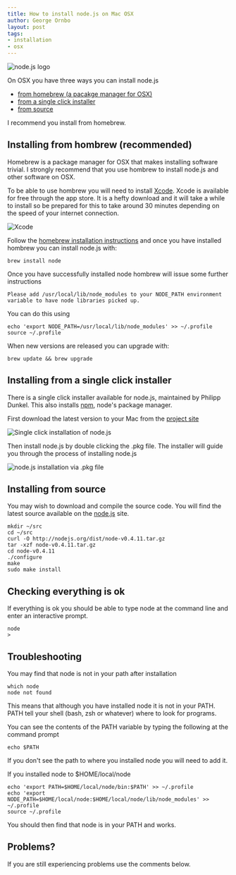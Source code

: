 ```yaml
---
title: How to install node.js on Mac OSX
author: George Ornbo
layout: post
tags:
- installation
- osx
---
```

![node.js logo][10]

On OSX you have three ways you can install node.js

* [from homebrew (a pacakge manager for OSX)][11]
* [from a single click installer][12]
* [from source][13]

I recommend you install from homebrew.

<h2 id="homebrew">Installing from hombrew (recommended)</h2>

Homebrew is a package manager for OSX that makes installing software trivial. I strongly recommend that you use hombrew to install node.js and other software on OSX.

To be able to use hombrew you will need to install [Xcode][2]. Xcode is available for free through the app store. It is a hefty download and it will take a while to install so be prepared for this to take around 30 minutes depending on the speed of your internet connection.

![Xcode][3]

Follow the [homebrew installation instructions][9] and once you have installed hombrew you can install node.js with:

    brew install node

Once you have successfully installed node hombrew will issue some further instructions

    Please add /usr/local/lib/node_modules to your NODE_PATH environment variable to have node libraries picked up.  

You can do this using 

    echo 'export NODE_PATH=/usr/local/lib/node_modules' >> ~/.profile
    source ~/.profile

When new versions are released you can upgrade with:

    brew update && brew upgrade

<h2 id="single-click">Installing from a single click installer</h2>

There is a single click installer available for node.js, maintained by Philipp Dunkel. This also installs [npm][8], node's package manager.

First download the latest version to your Mac from the [project site][5]

![Single click installation of node.js][7]

Then install node.js by double clicking the .pkg file. The installer will guide you through the process of installing node.js

![node.js installation via .pkg file][6]

<h2 id="source">Installing from source</h2>

You may wish to download and compile the source code. You will find the latest source available on the [node.js][4] site.

    mkdir ~/src
    cd ~/src
    curl -O http://nodejs.org/dist/node-v0.4.11.tar.gz
    tar -xzf node-v0.4.11.tar.gz
    cd node-v0.4.11
    ./configure
    make
    sudo make install

## Checking everything is ok

If everything is ok you should be able to type node at the command line and enter an interactive prompt.

    node
    >

## Troubleshooting

You may find that node is not in your path after installation

    which node
    node not found

This means that although you have installed node it is not in your PATH. PATH tell your shell (bash, zsh or whatever) where to look for programs. 

You can see the contents of the PATH variable by typing the following at the command prompt

    echo $PATH

If you don't see the path to where you installed node you will need to add it.

If you installed node to $HOME/local/node

    echo 'export PATH=$HOME/local/node/bin:$PATH' >> ~/.profile
    echo 'export NODE_PATH=$HOME/local/node:$HOME/local/node/lib/node_modules' >> ~/.profile
    source ~/.profile

You should then find that node is in your PATH and works. 

## Problems?

If you are still experiencing problems use the comments below. 

[1]: http://mxcl.github.com/homebrew/
[2]: http://itunes.apple.com/us/app/xcode/id448457090
[3]: http://cdn.nodejsbook.io/images/articles/xcode.png
[4]: http://nodejs.org/#download
[5]: https://sites.google.com/site/nodejsmacosx/
[6]: http://cdn.nodejsbook.io/images/articles/nodejs-installation-via-pkg.png
[7]: http://cdn.nodejsbook.io/images/articles/single-click-installation-of-nodejs.png
[8]: http://npmjs.org/
[9]: https://github.com/mxcl/homebrew/wiki/installation
[10]: http://nodejs.org/logos/nodejs-dark.png
[11]: #homebrew
[12]: #single-click
[13]: #source
